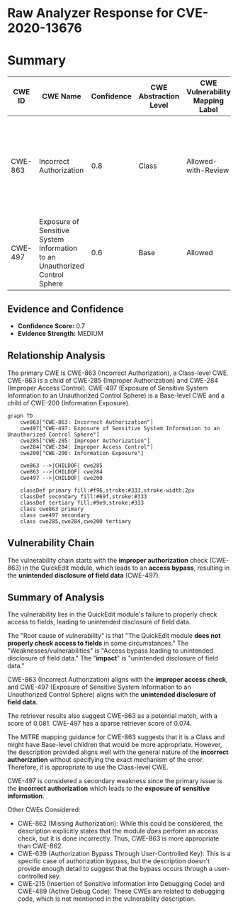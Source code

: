 # Raw Analyzer Response for CVE-2020-13676

# Summary
| CWE ID | CWE Name | Confidence | CWE Abstraction Level | CWE Vulnerability Mapping Label | CWE-Vulnerability Mapping Notes |
|---|---|---|---|---|---|
| CWE-863 | Incorrect Authorization | 0.8 | Class | Allowed-with-Review | Primary CWE. The QuickEdit module performs an authorization check, but it does not correctly perform the check. |
| CWE-497 | Exposure of Sensitive System Information to an Unauthorized Control Sphere | 0.6 | Base | Allowed | Secondary candidate. The vulnerability leads to unintended disclosure of field data. |

## Evidence and Confidence

*   **Confidence Score:** 0.7
*   **Evidence Strength:** MEDIUM

## Relationship Analysis
The primary CWE is CWE-863 (Incorrect Authorization), a Class-level CWE. CWE-863 is a child of CWE-285 (Improper Authorization) and CWE-284 (Improper Access Control). CWE-497 (Exposure of Sensitive System Information to an Unauthorized Control Sphere) is a Base-level CWE and a child of CWE-200 (Information Exposure).

```mermaid
graph TD
    cwe863["CWE-863: Incorrect Authorization"]
    cwe497["CWE-497: Exposure of Sensitive System Information to an Unauthorized Control Sphere"]
    cwe285["CWE-285: Improper Authorization"]
    cwe284["CWE-284: Improper Access Control"]
    cwe200["CWE-200: Information Exposure"]

    cwe863 -->|CHILDOF| cwe285
    cwe863 -->|CHILDOF| cwe284
    cwe497 -->|CHILDOF| cwe200

    classDef primary fill:#f96,stroke:#333,stroke-width:2px
    classDef secondary fill:#69f,stroke:#333
    classDef tertiary fill:#9e9,stroke:#333
    class cwe863 primary
    class cwe497 secondary
    class cwe285,cwe284,cwe200 tertiary
```

## Vulnerability Chain
The vulnerability chain starts with the **improper authorization** check (CWE-863) in the QuickEdit module, which leads to an **access bypass**, resulting in the **unintended disclosure of field data** (CWE-497).

## Summary of Analysis
The vulnerability lies in the QuickEdit module's failure to properly check access to fields, leading to unintended disclosure of field data.

The "Root cause of vulnerability" is that "The QuickEdit module **does not properly check access to fields** in some circumstances." The "Weaknesses/vulnerabilities" is "Access bypass leading to unintended disclosure of field data." The "**impact**" is "unintended disclosure of field data."

CWE-863 (Incorrect Authorization) aligns with the **improper access check**, and CWE-497 (Exposure of Sensitive System Information to an Unauthorized Control Sphere) aligns with the **unintended disclosure of field data**.

The retriever results also suggest CWE-863 as a potential match, with a score of 0.081. CWE-497 has a sparse retriever score of 0.074.

The MITRE mapping guidance for CWE-863 suggests that it is a Class and might have Base-level children that would be more appropriate. However, the description provided aligns well with the general nature of the **incorrect authorization** without specifying the exact mechanism of the error. Therefore, it is appropriate to use the Class-level CWE.

CWE-497 is considered a secondary weakness since the primary issue is the **incorrect authorization** which leads to the **exposure of sensitive information**.

Other CWEs Considered:
- CWE-862 (Missing Authorization): While this could be considered, the description explicitly states that the module *does* perform an access check, but it is done incorrectly. Thus, CWE-863 is more appropriate than CWE-862.
- CWE-639 (Authorization Bypass Through User-Controlled Key): This is a specific case of authorization bypass, but the description doesn't provide enough detail to suggest that the bypass occurs through a user-controlled key.
- CWE-215 (Insertion of Sensitive Information Into Debugging Code) and CWE-489 (Active Debug Code): These CWEs are related to debugging code, which is not mentioned in the vulnerability description.